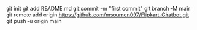 git init
git add README.md
git commit -m "first commit"
git branch -M main
git remote add origin https://github.com/msoumen097/Flipkart-Chatbot.git
git push -u origin main